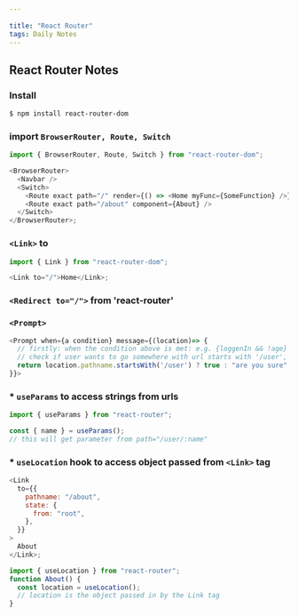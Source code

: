 ```yaml
---
 
title: "React Router"
tags: Daily Notes
---
```


## React Router Notes

### Install

```bash
$ npm install react-router-dom
```

### import `BrowserRouter, Route, Switch`

```js
import { BrowserRouter, Route, Switch } from "react-router-dom";

<BrowserRouter>
  <Navbar />
  <Switch>
    <Route exact path="/" render={() => <Home myFunc={SomeFunction} />} />
    <Route exact path="/about" component={About} />
  </Switch>
</BrowserRouter>;
```

### `<Link>` to

```js
import { Link } from "react-router-dom";

<Link to="/">Home</Link>;
```

### `<Redirect to="/">` from 'react-router'

### `<Prompt>`

```js
<Prompt when={a condition} message={(location)=> {
  // firstly: when the condition above is met: e.g. {loggenIn && !age}
  // check if user wants to go somewhere with url starts with '/user', if yes go ahead, if no prompt the confirm alert/message
  return location.pathname.startsWith('/user') ? true : "are you sure"
}}>
```

### \* `useParams` to access strings from urls

```js
import { useParams } from "react-router";

const { name } = useParams();
// this will get parameter from path="/user/:name"
```

### \* `useLocation` hook to access object passed from `<Link>` tag

```js
<Link
  to={{
    pathname: "/about",
    state: {
      from: "root",
    },
  }}
>
  About
</Link>;

import { useLocation } from "react-router";
function About() {
  const location = useLocation();
  // location is the object passed in by the Link tag
}
```

